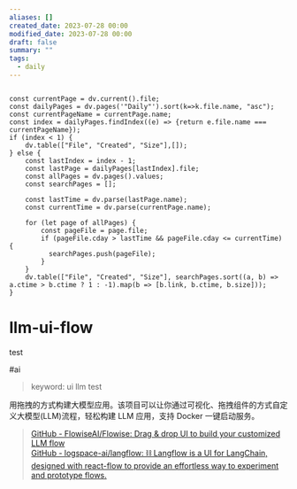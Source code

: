 ```yaml
---
aliases: []
created_date: 2023-07-28 00:00
modified_date: 2023-07-28 00:00
draft: false
summary: ""
tags:
  - daily
---
```


```dataviewjs

const currentPage = dv.current().file;
const dailyPages = dv.pages('"Daily"').sort(k=>k.file.name, "asc");
const currentPageName = currentPage.name;
const index = dailyPages.findIndex((e) => {return e.file.name === currentPageName});
if (index < 1) {
	dv.table(["File", "Created", "Size"],[]);
} else {
	const lastIndex = index - 1;
	const lastPage = dailyPages[lastIndex].file;
	const allPages = dv.pages().values;
	const searchPages = [];
	
	const lastTime = dv.parse(lastPage.name);
	const currentTime = dv.parse(currentPage.name);

	for (let page of allPages) {
		const pageFile = page.file;
		if (pageFile.cday > lastTime && pageFile.cday <= currentTime) {
		  searchPages.push(pageFile);
		}
	}
	dv.table(["File", "Created", "Size"], searchPages.sort((a, b) => a.ctime > b.ctime ? 1 : -1).map(b => [b.link, b.ctime, b.size]));
}

```

# llm-ui-flow

test

#ai 

> keyword: ui llm test

用拖拽的方式构建大模型应用。该项目可以让你通过可视化、拖拽组件的方式自定义大模型(LLM)流程，轻松构建 LLM 应用，支持 Docker 一键启动服务。

> [GitHub - FlowiseAI/Flowise: Drag & drop UI to build your customized LLM flow](https://github.com/FlowiseAI/Flowise)  
> [GitHub - logspace-ai/langflow: ⛓️ Langflow is a UI for LangChain, designed with react-flow to provide an effortless way to experiment and prototype flows.](https://github.com/logspace-ai/langflow)

